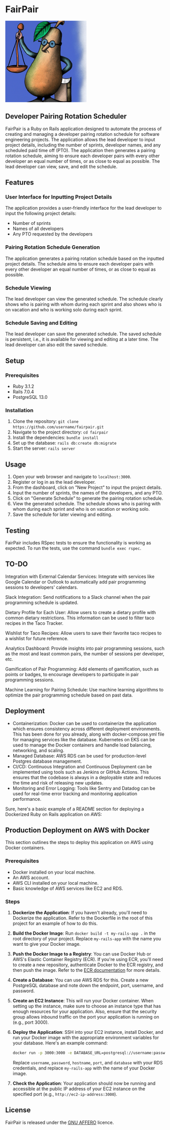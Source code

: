# FairPair
![Honorable Pear](pear.png?raw=true "Honorable Pear")


## Developer Pairing Rotation Scheduler

FairPair is a Ruby on Rails application designed to automate the process of creating and managing a developer pairing rotation schedule for software engineering projects. The application allows the lead developer to input project details, including the number of sprints, developer names, and any scheduled paid time off (PTO). The application then generates a pairing rotation schedule, aiming to ensure each developer pairs with every other developer an equal number of times, or as close to equal as possible. The lead developer can view, save, and edit the schedule.

## Features

### User Interface for Inputting Project Details
The application provides a user-friendly interface for the lead developer to input the following project details:
- Number of sprints
- Names of all developers
- Any PTO requested by the developers

### Pairing Rotation Schedule Generation
The application generates a pairing rotation schedule based on the inputted project details. The schedule aims to ensure each developer pairs with every other developer an equal number of times, or as close to equal as possible.

### Schedule Viewing
The lead developer can view the generated schedule. The schedule clearly shows who is pairing with whom during each sprint and also shows who is on vacation and who is working solo during each sprint.

### Schedule Saving and Editing
The lead developer can save the generated schedule. The saved schedule is persistent, i.e., it is available for viewing and editing at a later time. The lead developer can also edit the saved schedule.

## Setup

### Prerequisites
- Ruby 3.1.2
- Rails 7.0.4
- PostgreSQL 13.0

### Installation
1. Clone the repository: `git clone https://github.com/username/fairpair.git`
2. Navigate to the project directory: `cd fairpair`
3. Install the dependencies: `bundle install`
4. Set up the database: `rails db:create db:migrate`
5. Start the server: `rails server`

## Usage

1. Open your web browser and navigate to `localhost:3000`.
2. Register or log in as the lead developer.
3. From the dashboard, click on "New Project" to input the project details.
4. Input the number of sprints, the names of the developers, and any PTO.
5. Click on "Generate Schedule" to generate the pairing rotation schedule.
6. View the generated schedule. The schedule shows who is pairing with whom during each sprint and who is on vacation or working solo.
7. Save the schedule for later viewing and editing.

## Testing

FairPair includes RSpec tests to ensure the functionality is working as expected. To run the tests, use the command `bundle exec rspec`.

## TO-DO

Integration with External Calendar Services: Integrate with services like Google Calendar or Outlook to automatically add pair programming sessions to developers' calendars.

Slack Integration: Send notifications to a Slack channel when the pair programming schedule is updated.

Dietary Profile for Each User: Allow users to create a dietary profile with common dietary restrictions. This information can be used to filter taco recipes in the Taco Tracker.

Wishlist for Taco Recipes: Allow users to save their favorite taco recipes to a wishlist for future reference.

Analytics Dashboard: Provide insights into pair programming sessions, such as the most and least common pairs, the number of sessions per developer, etc.

Gamification of Pair Programming: Add elements of gamification, such as points or badges, to encourage developers to participate in pair programming sessions.

Machine Learning for Pairing Schedule: Use machine learning algorithms to optimize the pair programming schedule based on past data.


## Deployment

- Containerization: Docker can be used to containerize the application which ensures consistency across different deployment environments. This has been done for you already, along with docker-compose.yml file for managing services like the database. Kubernetes on EKS can be used to manage the Docker containers and handle load balancing, networking, and scaling.
- Managed Database: AWS RDS can be used for production-level Postgres database management.
- CI/CD: Continuous Integration and Continuous Deployment can be implemented using tools such as Jenkins or GitHub Actions. This ensures that the codebase is always in a deployable state and reduces the time and risk of releasing new updates.
- Monitoring and Error Logging: Tools like Sentry and Datadog can be used for real-time error tracking and monitoring application performance.

Sure, here's a basic example of a README section for deploying a Dockerized Ruby on Rails application on AWS:


## Production Deployment on AWS with Docker

This section outlines the steps to deploy this application on AWS using Docker containers.

### Prerequisites

- Docker installed on your local machine.
- An AWS account.
- AWS CLI installed on your local machine.
- Basic knowledge of AWS services like EC2 and RDS.

### Steps

1. **Dockerize the Application**: If you haven't already, you'll need to Dockerize the application. Refer to the Dockerfile in the root of this project for an example of how to do this.

2. **Build the Docker Image**: Run `docker build -t my-rails-app .` in the root directory of your project. Replace `my-rails-app` with the name you want to give your Docker image.

3. **Push the Docker Image to a Registry**: You can use Docker Hub or AWS's Elastic Container Registry (ECR). If you're using ECR, you'll need to create a new repository, authenticate Docker to the ECR registry, and then push the image. Refer to the [ECR documentation](https://docs.aws.amazon.com/AmazonECR/latest/userguide/docker-push-ecr-image.html) for more details.

4. **Create a Database**: You can use AWS RDS for this. Create a new PostgreSQL database and note down the endpoint, port, username, and password.

5. **Create an EC2 Instance**: This will run your Docker container. When setting up the instance, make sure to choose an instance type that has enough resources for your application. Also, ensure that the security group allows inbound traffic on the port your application is running on (e.g., port 3000).

6. **Deploy the Application**: SSH into your EC2 instance, install Docker, and run your Docker image with the appropriate environment variables for your database. Here's an example command:

    ```bash
    docker run -p 3000:3000 -e DATABASE_URL=postgresql://username:password@hostname:port/database -d my-rails-app
    ```

    Replace `username`, `password`, `hostname`, `port`, and `database` with your RDS credentials, and replace `my-rails-app` with the name of your Docker image.

7. **Check the Application**: Your application should now be running and accessible at the public IP address of your EC2 instance on the specified port (e.g., `http://ec2-ip-address:3000`).


## License

FairPair is released under the [GNU AFFERO](LICENCE) licence.




